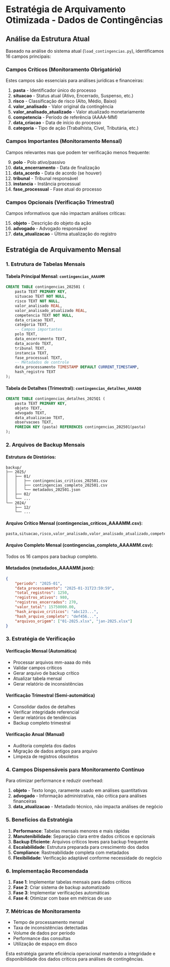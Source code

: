 # Estratégia de Arquivamento Otimizada - Dados de Contingências

## Análise da Estrutura Atual

Baseado na análise do sistema atual (`load_contingencias.py`), identificamos 16 campos principais:

### Campos Críticos (Monitoramento Obrigatório)
Estes campos são essenciais para análises jurídicas e financeiras:

1. **pasta** - Identificador único do processo
2. **situacao** - Status atual (Ativo, Encerrado, Suspenso, etc.)
3. **risco** - Classificação de risco (Alto, Médio, Baixo)
4. **valor_analisado** - Valor original da contingência
5. **valor_analisado_atualizado** - Valor atualizado monetariamente
6. **competencia** - Período de referência (AAAA-MM)
7. **data_criacao** - Data de início do processo
8. **categoria** - Tipo de ação (Trabalhista, Cível, Tributária, etc.)

### Campos Importantes (Monitoramento Mensal)
Campos relevantes mas que podem ter verificação menos frequente:

9. **polo** - Polo ativo/passivo
10. **data_encerramento** - Data de finalização
11. **data_acordo** - Data de acordo (se houver)
12. **tribunal** - Tribunal responsável
13. **instancia** - Instância processual
14. **fase_processual** - Fase atual do processo

### Campos Opcionais (Verificação Trimestral)
Campos informativos que não impactam análises críticas:

15. **objeto** - Descrição do objeto da ação
16. **advogado** - Advogado responsável
17. **data_atualizacao** - Última atualização do registro

## Estratégia de Arquivamento Mensal

### 1. Estrutura de Tabelas Mensais

#### Tabela Principal Mensal: `contingencias_AAAAMM`
```sql
CREATE TABLE contingencias_202501 (
    pasta TEXT PRIMARY KEY,
    situacao TEXT NOT NULL,
    risco TEXT NOT NULL,
    valor_analisado REAL,
    valor_analisado_atualizado REAL,
    competencia TEXT NOT NULL,
    data_criacao TEXT,
    categoria TEXT,
    -- Campos importantes
    polo TEXT,
    data_encerramento TEXT,
    data_acordo TEXT,
    tribunal TEXT,
    instancia TEXT,
    fase_processual TEXT,
    -- Metadados de controle
    data_processamento TIMESTAMP DEFAULT CURRENT_TIMESTAMP,
    hash_registro TEXT
);
```

#### Tabela de Detalhes (Trimestral): `contingencias_detalhes_AAAAQQ`
```sql
CREATE TABLE contingencias_detalhes_2025Q1 (
    pasta TEXT PRIMARY KEY,
    objeto TEXT,
    advogado TEXT,
    data_atualizacao TEXT,
    observacoes TEXT,
    FOREIGN KEY (pasta) REFERENCES contingencias_202501(pasta)
);
```

### 2. Arquivos de Backup Mensais

#### Estrutura de Diretórios:
```
backup/
├── 2025/
│   ├── 01/
│   │   ├── contingencias_criticos_202501.csv
│   │   ├── contingencias_completo_202501.csv
│   │   └── metadados_202501.json
│   ├── 02/
│   └── ...
└── 2024/
    ├── 12/
    └── ...
```

#### Arquivo Crítico Mensal (contingencias_criticos_AAAAMM.csv):
```csv
pasta,situacao,risco,valor_analisado,valor_analisado_atualizado,competencia,data_criacao,categoria
```

#### Arquivo Completo Mensal (contingencias_completo_AAAAMM.csv):
Todos os 16 campos para backup completo.

#### Metadados (metadados_AAAAMM.json):
```json
{
    "periodo": "2025-01",
    "data_processamento": "2025-01-31T23:59:59",
    "total_registros": 1250,
    "registros_ativos": 980,
    "registros_encerrados": 270,
    "valor_total": 15750000.00,
    "hash_arquivo_criticos": "abc123...",
    "hash_arquivo_completo": "def456...",
    "arquivos_origem": ["01-2025.xlsx", "jan-2025.xlsx"]
}
```

### 3. Estratégia de Verificação

#### Verificação Mensal (Automática)
- Processar arquivos mm-aaaa do mês
- Validar campos críticos
- Gerar arquivo de backup crítico
- Atualizar tabela mensal
- Gerar relatório de inconsistências

#### Verificação Trimestral (Semi-automática)
- Consolidar dados de detalhes
- Verificar integridade referencial
- Gerar relatórios de tendências
- Backup completo trimestral

#### Verificação Anual (Manual)
- Auditoria completa dos dados
- Migração de dados antigos para arquivo
- Limpeza de registros obsoletos

### 4. Campos Dispensáveis para Monitoramento Contínuo

Para otimizar performance e reduzir overhead:

1. **objeto** - Texto longo, raramente usado em análises quantitativas
2. **advogado** - Informação administrativa, não crítica para análises financeiras
3. **data_atualizacao** - Metadado técnico, não impacta análises de negócio

### 5. Benefícios da Estratégia

1. **Performance**: Tabelas mensais menores e mais rápidas
2. **Manutenibilidade**: Separação clara entre dados críticos e opcionais
3. **Backup Eficiente**: Arquivos críticos leves para backup frequente
4. **Escalabilidade**: Estrutura preparada para crescimento dos dados
5. **Compliance**: Rastreabilidade completa com metadados
6. **Flexibilidade**: Verificação adaptável conforme necessidade do negócio

### 6. Implementação Recomendada

1. **Fase 1**: Implementar tabelas mensais para dados críticos
2. **Fase 2**: Criar sistema de backup automatizado
3. **Fase 3**: Implementar verificações automáticas
4. **Fase 4**: Otimizar com base em métricas de uso

### 7. Métricas de Monitoramento

- Tempo de processamento mensal
- Taxa de inconsistências detectadas
- Volume de dados por período
- Performance das consultas
- Utilização de espaço em disco

Esta estratégia garante eficiência operacional mantendo a integridade e disponibilidade dos dados críticos para análises de contingências.
